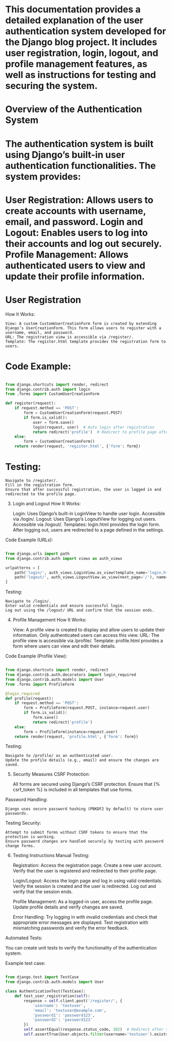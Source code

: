 # This documentation provides a detailed explanation of the user authentication system developed for the Django blog project. It includes user registration, login, logout, and profile management features, as well as instructions for testing and securing the system.
# Overview of the Authentication System

# The authentication system is built using Django’s built-in user authentication functionalities. The system provides:

# User Registration: Allows users to create accounts with username, email, and password. Login and Logout: Enables users to log into their accounts and log out securely. Profile Management: Allows authenticated users to view and update their profile information.

# User Registration
How It Works:

    View: A custom CustomUserCreationForm form is created by extending Django’s UserCreationForm. This form allows users to register with a username, email, and password.
    URL: The registration view is accessible via /register/.
    Template: The register.html template provides the registration form to users.

# Code Example:

```python

from django.shortcuts import render, redirect
from django.contrib.auth import login
from .forms import CustomUserCreationForm

def register(request):
    if request.method == 'POST':
        form = CustomUserCreationForm(request.POST)
        if form.is_valid():
            user = form.save()
            login(request, user)  # Auto login after registration
            return redirect('profile')  # Redirect to profile page after registration
    else:
        form = CustomUserCreationForm()
    return render(request, 'register.html', {'form': form})
```
# Testing:

    Navigate to /register/.
    Fill in the registration form.
    Ensure that after successful registration, the user is logged in and redirected to the profile page.

3. Login and Logout
How It Works:

    Login: Uses Django’s built-in LoginView to handle user login. Accessible via /login/.
    Logout: Uses Django’s LogoutView for logging out users. Accessible via /logout/.
    Templates:
        login.html provides the login form.
        After logging out, users are redirected to a page defined in the settings.

Code Example (URLs):

```python

from django.urls import path
from django.contrib.auth import views as auth_views

urlpatterns = [
    path('login/', auth_views.LoginView.as_view(template_name='login.html'), name='login'),
    path('logout/', auth_views.LogoutView.as_view(next_page='/'), name='logout'),
]
```

Testing:

    Navigate to /login/.
    Enter valid credentials and ensure successful login.
    Log out using the /logout/ URL and confirm that the session ends.

4. Profile Management
How It Works:

    View: A profile view is created to display and allow users to update their information. Only authenticated users can access this view.
    URL: The profile view is accessible via /profile/.
    Template: profile.html provides a form where users can view and edit their details.

Code Example (Profile View):

```python

from django.shortcuts import render, redirect
from django.contrib.auth.decorators import login_required
from django.contrib.auth.models import User
from .forms import ProfileForm

@login_required
def profile(request):
    if request.method == 'POST':
        form = ProfileForm(request.POST, instance=request.user)
        if form.is_valid():
            form.save()
            return redirect('profile')
    else:
        form = ProfileForm(instance=request.user)
    return render(request, 'profile.html', {'form': form})
```
Testing:

    Navigate to /profile/ as an authenticated user.
    Update the profile details (e.g., email) and ensure the changes are saved.

5. Security Measures
CSRF Protection:

    All forms are secured using Django’s CSRF protection. Ensure that {% csrf_token %} is included in all templates that use forms.

Password Handling:

    Django uses secure password hashing (PBKDF2 by default) to store user passwords.

Testing Security:

    Attempt to submit forms without CSRF tokens to ensure that the protection is working.
    Ensure password changes are handled securely by testing with password change forms.

6. Testing Instructions
Manual Testing:

    Registration:
        Access the registration page.
        Create a new user account.
        Verify that the user is registered and redirected to their profile page.

    Login/Logout:
        Access the login page and log in using valid credentials.
        Verify the session is created and the user is redirected.
        Log out and verify that the session ends.

    Profile Management:
        As a logged-in user, access the profile page.
        Update profile details and verify changes are saved.

    Error Handling:
        Try logging in with invalid credentials and check that appropriate error messages are displayed.
        Test registration with mismatching passwords and verify the error feedback.

Automated Tests:

You can create unit tests to verify the functionality of the authentication system.

Example test case:

```python

from django.test import TestCase
from django.contrib.auth.models import User

class AuthenticationTest(TestCase):
    def test_user_registration(self):
        response = self.client.post('/register/', {
            'username': 'testuser',
            'email': 'testuser@example.com',
            'password1': 'password123',
            'password2': 'password123'
        })
        self.assertEqual(response.status_code, 302)  # Redirect after success
        self.assertTrue(User.objects.filter(username='testuser').exists())
```